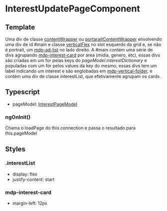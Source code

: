 # InterestUpdatePageComponent

## Template
Uma div de classe [contentWrapper](/Docs/src/Styles.md#.contentWrapper) ou [portaraitContentWrapper](/Docs/src/Styles.md#.contentWrapperPortrait) envolvendo uma div de id #main e classe [verticalFlex](/Docs/src/Styles.md#.verticalFlex) no slot esquerdo da grid e, se não é portrait, um [mdp-ad-list](/Docs/src/app/components/structure/AdList.md) no lado direito. A #main contém uma série de divs agrupando [mdp-interest-card](/Docs/src/app/components/cards/InterestCard.md) por área (midia, genero, etc), essas divs são criadas em um for pelas keys do *pageModel.interestDictionary* e populadas com um for pelos values da key do mesmo; essas divs tem um label indicando um interest e são englobadas em [mdp-vertical-folder](/Docs/src/app/components/controls/folder/VerticalFolder.md), e contém uma div de classe interestList, que efetivamente agrupam os cards.
## Typescript
- pageModel: [InterestPageModel](/Docs/src/app/models/pages/InterestUpdatePageModel.md)<br>
### ngOnInit()
Chama o loadPage do this.connection e passa o resultado para this.pageModel
## Styles
### .interestList
- display: flex
- justify-content: start

### mdp-interest-card
- margin-left: 12px